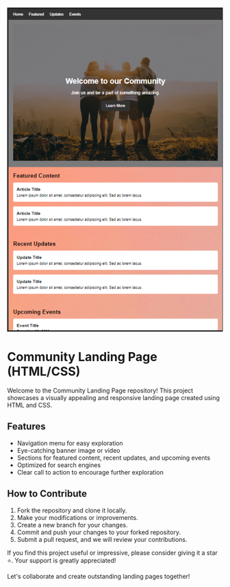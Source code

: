 ![Demmo Image](/demo-min.png)
# Community Landing Page (HTML/CSS)

Welcome to the Community Landing Page repository! This project showcases a visually appealing and responsive landing page created using HTML and CSS. 

## Features

- Navigation menu for easy exploration
- Eye-catching banner image or video
- Sections for featured content, recent updates, and upcoming events
- Optimized for search engines
- Clear call to action to encourage further exploration

## How to Contribute

1. Fork the repository and clone it locally.
2. Make your modifications or improvements.
3. Create a new branch for your changes.
4. Commit and push your changes to your forked repository.
5. Submit a pull request, and we will review your contributions.

If you find this project useful or impressive, please consider giving it a star ⭐. Your support is greatly appreciated!

Let's collaborate and create outstanding landing pages together!
